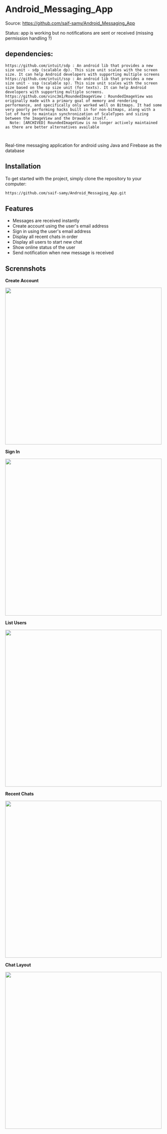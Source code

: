 # Android_Messaging_App

Source: https://github.com/saif-samy/Android_Messaging_App

Status: app is working but no notifications are sent or received (missing permission handling ?)

## dependencies:

```plaintext
https://github.com/intuit/sdp : An android lib that provides a new size unit - sdp (scalable dp). This size unit scales with the screen size. It can help Android developers with supporting multiple screens
https://github.com/intuit/ssp : An android lib that provides a new size unit - ssp (scalable sp). This size unit scales with the screen size based on the sp size unit (for texts). It can help Android developers with supporting multiple screens.
https://github.com/vinc3m1/RoundedImageView : RoundedImageView was originally made with a primary goal of memory and rendering performance, and specifically only worked well on Bitmaps. It had some very poorly performing hacks built in for non-bitmaps, along with a lot of hard to maintain synchronization of ScaleTypes and sizing between the ImageView and the Drawable itself.
  Note: [ARCHIVED] RoundedImageView is no longer actively maintained as there are better alternatives available
  
  
```



Real-time messaging application for android using Java and Firebase as the database 

## Installation
To get started with the project, simply clone the repository to your computer:

 ```bash
https://github.com/saif-samy/Android_Messaging_App.git
 ```

## Features
* Messages are received instantly
* Create account using the user's email address
* Sign in using the user's email address
* Display all recent chats in order
* Display all users to start new chat
* Show online status of the user
* Send notification when new message is received

## Scrennshots

**Create Account**

<img src="https://github.com/saif-samy/Android_Messaging_App/blob/main/Screenshots/Create-Account.png" height="500" />

**Sign In**

<img src="https://github.com/saif-samy/Android_Messaging_App/blob/main/Screenshots/Sign-In.png" height="500" />

**List Users**

<img src="https://github.com/saif-samy/Android_Messaging_App/blob/main/Screenshots/List-Users.png" height="500" />

**Recent Chats**

<img src="https://github.com/saif-samy/Android_Messaging_App/blob/main/Screenshots/Recent-Messages.png" height="500" />

**Chat Layout**

<img src="https://github.com/saif-samy/Android_Messaging_App/blob/main/Screenshots/Chat.png" height="500" />
